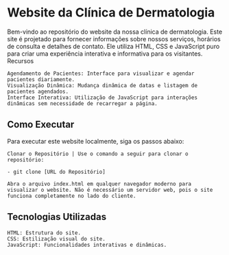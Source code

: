 # Website da Clínica de Dermatologia

Bem-vindo ao repositório do website da nossa clínica de dermatologia. Este site é projetado para fornecer informações sobre nossos serviços, horários de consulta e detalhes de contato. Ele utiliza HTML, CSS e JavaScript puro para criar uma experiência interativa e informativa para os visitantes.
Recursos

    Agendamento de Pacientes: Interface para visualizar e agendar pacientes diariamente.
    Visualização Dinâmica: Mudança dinâmica de datas e listagem de pacientes agendados.
    Interface Interativa: Utilização de JavaScript para interações dinâmicas sem necessidade de recarregar a página.

## Como Executar

Para executar este website localmente, siga os passos abaixo:

    Clonar o Repositório | Use o comando a seguir para clonar o repositório:

    - git clone [URL do Repositório]

    Abra o arquivo index.html em qualquer navegador moderno para visualizar o website. Não é necessário um servidor web, pois o site funciona completamente no lado do cliente.

## Tecnologias Utilizadas

    HTML: Estrutura do site.
    CSS: Estilização visual do site.
    JavaScript: Funcionalidades interativas e dinâmicas.